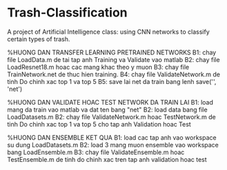 # Trash-Classification
A project of Artificial Intelligence class: using CNN networks to classify certain types of trash.


%HUONG DAN TRANSFER LEARNING PRETRAINED NETWORKS
B1: chay file LoadData.m de tai tap anh Training va Validate vao matlab
B2: chay file LoadResnet18.m hoac cac mang khac theo y muon
B3: chay file TrainNetwork.net de thuc hien training.
B4: chay file ValidateNetwork.m de tinh Do chinh xac top 1 va top 5
B5: save lai net da train bang lenh save('<ten muon save>', 'net')


%HUONG DAN VALIDATE HOAC TEST NETWORK DA TRAIN LAI
B1: load mang da train vao matlab va dat ten bang "net"
B2: load data bang file LoadDatasets.m
B2: chay file ValidateNetwork.m hoac TestNetwork.m de tinh Do chinh xac top 1 va top 5 cho tap anh Validation hoac Test

%HUONG DAN ENSEMBLE KET QUA
B1: load cac tap anh vao workspace su dung LoadDatasets.m
B2: load 3 mang muon ensemble vao workspace bang LoadEnsemble.m
B3: chay file ValidateEnsemble.m hoac TestEnsemble.m de tinh do chinh xac tren tap anh validation hoac test

